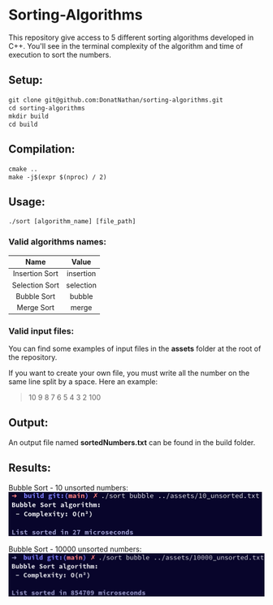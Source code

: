# Sorting-Algorithms
This repository give access to 5 different sorting algorithms developed in C++. 
You'll see in the terminal complexity of the algorithm and time of execution to sort the numbers. 

## Setup:

```
git clone git@github.com:DonatNathan/sorting-algorithms.git
cd sorting-algorithms
mkdir build
cd build
```

## Compilation:

```
cmake ..
make -j$(expr $(nproc) / 2)
```

## Usage:

```
./sort [algorithm_name] [file_path]
```

### Valid algorithms names:

| Name | Value |
| :---: | :---: |
| Insertion Sort | insertion |
| Selection Sort | selection |
| Bubble Sort | bubble |
| Merge Sort | merge |

### Valid input files:

You can find some examples of input files in the **assets** folder at the root of the repository.

If you want to create your own file, you must write all the number on the same line split by a space. Here an example:

> 10 9 8 7 6 5 4 3 2 100

## Output:

An output file named **sortedNumbers.txt** can be found in the build folder. 

## Results:

Bubble Sort - 10 unsorted numbers:\
![Bubble Sort - 10 Unsorted](assets/readme_bubble_10.png)

Bubble Sort - 10000 unsorted numbers:\
![Bubble Sort - 10000 Unsorted](assets/readme_bubble_10000.png)
